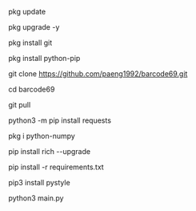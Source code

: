 pkg update

pkg upgrade -y

pkg install git

pkg install python-pip

git clone https://github.com/paeng1992/barcode69.git

cd barcode69

git pull

python3 -m pip install requests

pkg i python-numpy

pip install rich --upgrade

pip install -r requirements.txt

pip3 install pystyle

python3 main.py